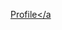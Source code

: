 <!--<picture>
  <source media="(prefers-color-scheme: dark)" srcset="https://1.bp.blogspot.com/-gN6S3HL1et0/XNqCocxkkdI/AAAAAAAACfw/EsnFN_dvlSsrkdybxRNgqvNlr0uzsdukQCPcBGAYYCw/w1200-h630-p-k-no-nu/x.png">
  <source media="(prefers-color-scheme: light)" srcset="https://1.bp.blogspot.com/-gN6S3HL1et0/XNqCocxkkdI/AAAAAAAACfw/EsnFN_dvlSsrkdybxRNgqvNlr0uzsdukQCPcBGAYYCw/w1200-h630-p-k-no-nu/x.png">
  <img alt="Just a tag" src="https://1.bp.blogspot.com/-gN6S3HL1et0/XNqCocxkkdI/AAAAAAAACfw/EsnFN_dvlSsrkdybxRNgqvNlr0uzsdukQCPcBGAYYCw/w1200-h630-p-k-no-nu/x.png">
</picture>

# :technologist: Me
+ Hello👋 My name is Dmitry, @pepperfm
+ I am PHP-programmer. I like music :guitar:, psychology :brain:, movies:clapper:, cats :cat2:, coffee :coffee: and memes :moyai:.

# :gear: My Stack
![php_horizontal_logo_icon_170852](https://user-images.githubusercontent.com/36007880/230681746-c68515c2-26b3-4531-8ede-ac5774afd3cf.png)
<img width="48" alt="intellij_phpstorm_macos_bigsur_icon_190057 (1)" src="https://user-images.githubusercontent.com/36007880/230681610-aaec9113-b683-4ad6-a588-8fd8485ad316.png">
![laravel-logo](https://user-images.githubusercontent.com/36007880/230681395-d86ac85b-46bb-4997-82c1-9e99911d0180.png)
![mysql_original_wordmark_logo_icon_146417](https://user-images.githubusercontent.com/36007880/230681310-c462f2cc-8189-405a-aee0-4c6ca7f4215d.png)
![postgresql_plain_wordmark_logo_icon_146390](https://user-images.githubusercontent.com/36007880/230681829-807f1a54-807b-4b44-b442-6486b68c4601.png)
![vuejs-logo](https://img.icons8.com/color/48/null/vue-js.png)

-->

<a href="https://pepperfm.vercel.app/">Profile</a



<!--
**pepperfm/pepperfm** is a ✨ _special_ ✨ repository because its `README.md` (this file) appears on your GitHub profile.

Here are some ideas to get you started:

- 🔭 I’m currently working on ...
- 🌱 I’m currently learning ...
- 👯 I’m looking to collaborate on ...
- 🤔 I’m looking for help with ...
- 💬 Ask me about ...
- 📫 How to reach me: ...
- 😄 Pronouns: ...
- ⚡ Fun fact: ...
-->
